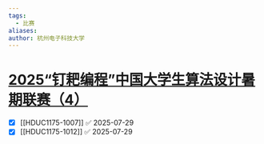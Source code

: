 ```yaml
---
tags:
  - 比赛
aliases: 
author: 杭州电子科技大学
---
```

# [2025“钉耙编程”中国大学生算法设计暑期联赛（4）](https://acm.hdu.edu.cn/contest/problems?cid=1175)

- [x] [[HDUC1175-1007]] ✅ 2025-07-29
- [x] [[HDUC1175-1012]] ✅ 2025-07-29
